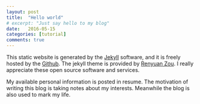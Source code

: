 ```yaml
---
layout: post
title:  "Hello world"
# excerpt: "Just say hello to my blog"
date:   2016-05-15
categories: [tutorial]
comments: true
---
```


This static website is generated by the [Jekyll](https://jekyllrb.com/) 
software, and it is freely hosted by the [Github](https://github.com).  The 
jekyll theme is provided by [Renyuan Zou](https://github.com/renyuanz/leonids). 
I really appreciate these open source software and services.

My available personal information is posted in resume. The motivation 
of writing this blog is taking notes about my interests. Meanwhile the blog is 
also used to mark my life. 
